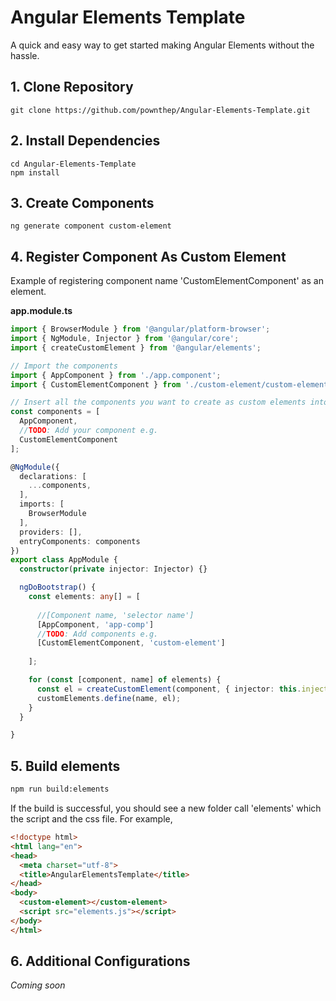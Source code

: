 # Angular Elements Template
A quick and easy way to get started making Angular Elements without the hassle.

## 1. Clone Repository
```
git clone https://github.com/pownthep/Angular-Elements-Template.git
```
## 2. Install Dependencies
```
cd Angular-Elements-Template
npm install
```
## 3. Create Components
```
ng generate component custom-element
```
## 4. Register Component As Custom Element
Example of registering component name 'CustomElementComponent' as an element.

**app.module.ts**
```typescript
import { BrowserModule } from '@angular/platform-browser';
import { NgModule, Injector } from '@angular/core';
import { createCustomElement } from '@angular/elements';

// Import the components
import { AppComponent } from './app.component';
import { CustomElementComponent } from './custom-element/custom-element.component'

// Insert all the components you want to create as custom elements into this array
const components = [
  AppComponent,
  //TODO: Add your component e.g.
  CustomElementComponent
];

@NgModule({
  declarations: [
    ...components,
  ],
  imports: [
    BrowserModule
  ],
  providers: [],
  entryComponents: components
})
export class AppModule { 
  constructor(private injector: Injector) {}

  ngDoBootstrap() {
    const elements: any[] = [
      
      //[Component name, 'selector name']
      [AppComponent, 'app-comp']
      //TODO: Add components e.g.
      [CustomElementComponent, 'custom-element']
      
    ];

    for (const [component, name] of elements) {
      const el = createCustomElement(component, { injector: this.injector });
      customElements.define(name, el);
    }
  }

}
```
## 5. Build elements
```bash
npm run build:elements
```
If the build is successful, you should see a new folder call 'elements' which the script and the css file. 
For example, 
```html
<!doctype html>
<html lang="en">
<head>
  <meta charset="utf-8">
  <title>AngularElementsTemplate</title>
</head>
<body>
  <custom-element></custom-element>
  <script src="elements.js"></script>
</body>
</html>
```
## 6. Additional Configurations
_Coming soon_
